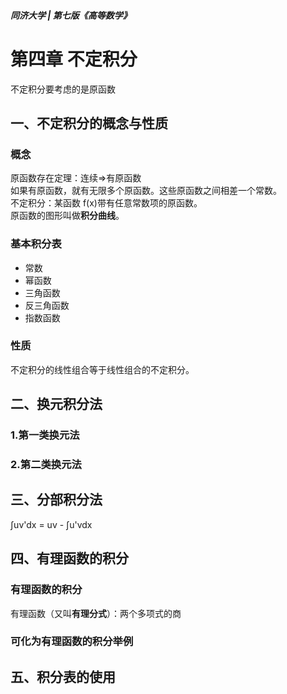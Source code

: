 ##### 同济大学 | 第七版《高等数学》

# 第四章 不定积分

不定积分要考虑的是原函数

## 一、不定积分的概念与性质

### 概念

原函数存在定理：连续=>有原函数  
如果有原函数，就有无限多个原函数。这些原函数之间相差一个常数。  
不定积分：某函数 f(x)带有任意常数项的原函数。  
原函数的图形叫做**积分曲线**。

### 基本积分表

- 常数
- 幂函数
- 三角函数
- 反三角函数
- 指数函数

### 性质

不定积分的线性组合等于线性组合的不定积分。

## 二、换元积分法

### 1.第一类换元法

### 2.第二类换元法

## 三、分部积分法

∫uv'dx = uv - ∫u'vdx

## 四、有理函数的积分

### 有理函数的积分

有理函数（又叫**有理分式**）：两个多项式的商

### 可化为有理函数的积分举例

## 五、积分表的使用
